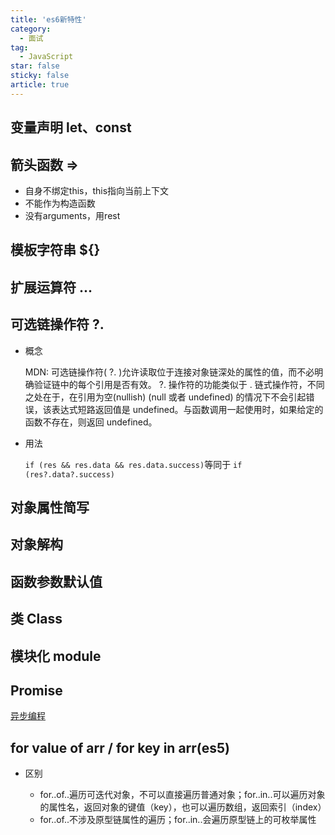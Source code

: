 ```yaml
---
title: 'es6新特性'
category:
  - 面试
tag:
  - JavaScript
star: false
sticky: false  
article: true
---
```


## 变量声明 let、const

## 箭头函数 =>

- 自身不绑定this，this指向当前上下文
- 不能作为构造函数
- 没有arguments，用rest

## 模板字符串 ${}

## 扩展运算符 ...

## 可选链操作符 ?.

- 概念

    MDN: 可选链操作符( ?. )允许读取位于连接对象链深处的属性的值，而不必明确验证链中的每个引用是否有效。
    ?. 操作符的功能类似于 . 链式操作符，不同之处在于，在引用为空(nullish) (null 或者 undefined) 的情况下不会引起错误，该表达式短路返回值是 undefined。与函数调用一起使用时，如果给定的函数不存在，则返回 undefined。  

- 用法

    `if (res && res.data && res.data.success)` ​等同于 `if (res?.data?.success)`

## 对象属性简写

## 对象解构

## 函数参数默认值

## 类 Class

## 模块化 module

## Promise

[异步编程](/accumulation/JavaScript/异步编程.md)

## for value of arr / for key in arr(es5)

- 区别

  - for..of..遍历可迭代对象，不可以直接遍历普通对象；for..in..可以遍历对象的属性名，返回对象的键值（key），也可以遍历数组，返回索引（index）
  - for..of..不涉及原型链属性的遍历；for..in..会遍历原型链上的可枚举属性

